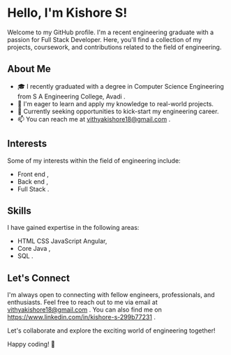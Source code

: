 # Hello, I'm Kishore S!

Welcome to my GitHub profile. I'm a recent engineering graduate with a passion for Full Stack Developer. Here, you'll find a collection of my projects, coursework, and contributions related to the field of engineering.

## About Me

- 🎓 I recently graduated with a degree in Computer Science Engineering from S A Engineering College, Avadi .
- 🌱 I'm eager to learn and apply my knowledge to real-world projects.
- 💼 Currently seeking opportunities to kick-start my engineering career.
- 📫 You can reach me at vithyakishore18@gmail.com .

## Interests

Some of my interests within the field of engineering include:

- Front end ,
- Back end ,
- Full Stack .

## Skills

I have gained expertise in the following areas:

- HTML CSS JavaScript Angular,
- Core Java , 
- SQL .

## Let's Connect

I'm always open to connecting with fellow engineers, professionals, and enthusiasts. Feel free to reach out to me via email at vithyakishore18@gmail.com . You can also find me on https://www.linkedin.com/in/kishore-s-299b77231 .

Let's collaborate and explore the exciting world of engineering together!

Happy coding! 🚀

